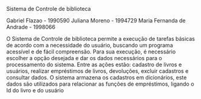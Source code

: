 Sistema de Controle de biblioteca

Gabriel Flazao - 1990590
Juliana Moreno - 1994729
Maria Fernanda de Andrade - 1998066

O Sistema de Controle de biblioteca permite a execução de tarefas básicas de acordo com
a necessidade do usuário, buscando um programa acessível e de fácil compreensão. Para
sua execução, é necessário escolher a opção desejada e dar os dados necessários para o
processamento do sistema. Entre as ações estão: cadastro de livros e usuários, realizar
empréstimos de livros, devoluções, excluir cadastros e consultar dados. O sistema
armazena os cadastros em dicionários, este dados são utilizados para relacionar as funções
de empréstimos, ligando o Id do livro e do usuário